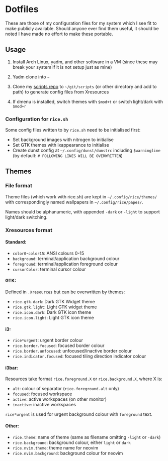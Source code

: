 # Dotfiles

These are those of my configuration files for my system which I see fit to make
publicly available. Should anyone ever find them useful, it should be noted I
have made no effort to make these portable.

## Usage

1. Install Arch Linux, yadm, and other software in a VM (since these may break
   your system if it is not setup just as mine)

2. Yadm clone into `~`

3. Clone my [scripts repo](https://gitlab.com/liamvdvyver/scripts) to
   `~/git/scripts` (or other directory and add to path) to generate
   config files from Xresources

4. If dmenu is installed, switch themes with `$mod+t` or switch light/dark with
   `$mod+r`

### Configuration for `rice.sh`

Some config files written to by `rice.sh` need to be initialised first:

* Set background images with nitrogen to initialise
* Set GTK themes with lxappearance to initialise
* Create dunst config at `~/.config/dunst/dunstrc` including `$warningline` (by
  default: `# FOLLOWING LINES WILL BE OVERWRITTEN`)

## Themes

### File format

Theme files (which work with rice.sh) are kept in `~/.config/rice/themes/` with
correspondingly named wallpapers in `~/.config/rice/papes/`.

Names should be alphanumeric, with appended `-dark` or `-light` to support
light/dark switching.

### Xresources format

#### Standard:

* `color0`-`color15`: ANSI colours 0-15
* `background`: terminal/application background colour
* `foreground`: terminal/application foreground colour
* `cursorColor`: terminal cursor colour

#### GTK:

Defined in `.Xresources` but can be overwritten by themes:

* `rice.gtk.dark`: Dark GTK Widget theme
* `rice.gtk.light`: Light GTK widget theme
* `rice.icon.dark`: Dark GTK icon theme
* `rice.icon.light`: Light GTK icon theme

#### i3:

* `rice*urgent`: urgent border colour
* `rice.border.focused`: focused border colour
* `rice.border.unfocused`: unfocused/inactive border colour
* `rice.indicator.focused`: focused tiling direction indicator colour

#### i3bar:

Resources take format `rice.foreground.X` or `rice.background.X`, where X is:

* `alt`: colour of separator (`rice.foreground.alt` only)
* `focused`: focused workspace
* `active`: active workspaces (on other monitor)
* `inactive`: inactive workspaces

`rice*urgent` is used for urgent background colour with `foreground` text.

#### Other:

* `rice.theme`: name of theme (same as filename omitting `-light` or `-dark`)
* `rice.background`: background colour, either `light` or `dark`
* `rice.nvim.theme`: theme name for neovim
* `rice.nvim.background`: background colour for neovim
